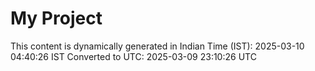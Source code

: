 # My Project

This content is dynamically generated in Indian Time (IST): 2025-03-10 04:40:26 IST
Converted to UTC: 2025-03-09 23:10:26 UTC
